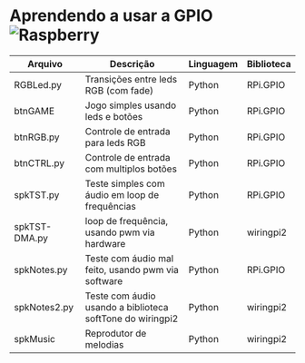 # Aprendendo a usar a GPIO ![Raspberry](http://lara.craft.net.br/raspberry/rasplogo.gif "Raspberry")

| Arquivo       | Descrição                                                 | Linguagem | Biblioteca |
|---------------|-----------------------------------------------------------|-----------|------------|
| RGBLed.py     | Transições entre leds RGB (com fade)                      | Python    | RPi.GPIO   |
| btnGAME       | Jogo simples usando leds e botões                         | Python    | RPi.GPIO   |
| btnRGB.py     | Controle de entrada para leds RGB                         | Python    | RPi.GPIO   |
| btnCTRL.py    | Controle de entrada com multiplos botões                  | Python    | RPi.GPIO   |
| spkTST.py     | Teste simples com áudio em loop de frequências            | Python    | RPi.GPIO   |
| spkTST-DMA.py | loop de frequência, usando pwm via hardware               | Python    | wiringpi2  |
| spkNotes.py   | Teste com áudio mal feito, usando pwm via software        | Python    | RPi.GPIO   |
| spkNotes2.py  | Teste com áudio usando a biblioteca softTone do wiringpi2 | Python    | wiringpi2  |
| spkMusic      | Reprodutor de melodias                                    | Python    | wiringpi2  |

